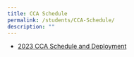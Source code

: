 ```yaml
---
title: CCA Schedule
permalink: /students/CCA-Schedule/
description: ""
---
```

* [2023 CCA Schedule and Deployment](/files/Students/2023%20CCA%20Schedule%20and%20Deployment.pdf)